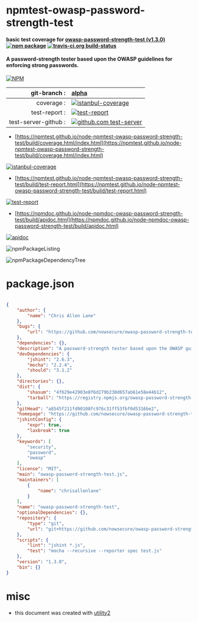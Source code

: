# npmtest-owasp-password-strength-test

#### basic test coverage for  [owasp-password-strength-test (v1.3.0)](https://github.com/nowsecure/owasp-password-strength-test)  [![npm package](https://img.shields.io/npm/v/npmtest-owasp-password-strength-test.svg?style=flat-square)](https://www.npmjs.org/package/npmtest-owasp-password-strength-test) [![travis-ci.org build-status](https://api.travis-ci.org/npmtest/node-npmtest-owasp-password-strength-test.svg)](https://travis-ci.org/npmtest/node-npmtest-owasp-password-strength-test)

#### A password-strength tester based upon the OWASP guidelines for enforcing strong passwords.

[![NPM](https://nodei.co/npm/owasp-password-strength-test.png?downloads=true&downloadRank=true&stars=true)](https://www.npmjs.com/package/owasp-password-strength-test)

| git-branch : | [alpha](https://github.com/npmtest/node-npmtest-owasp-password-strength-test/tree/alpha)|
|--:|:--|
| coverage : | [![istanbul-coverage](https://npmtest.github.io/node-npmtest-owasp-password-strength-test/build/coverage.badge.svg)](https://npmtest.github.io/node-npmtest-owasp-password-strength-test/build/coverage.html/index.html)|
| test-report : | [![test-report](https://npmtest.github.io/node-npmtest-owasp-password-strength-test/build/test-report.badge.svg)](https://npmtest.github.io/node-npmtest-owasp-password-strength-test/build/test-report.html)|
| test-server-github : | [![github.com test-server](https://npmtest.github.io/node-npmtest-owasp-password-strength-test/GitHub-Mark-32px.png)](https://npmtest.github.io/node-npmtest-owasp-password-strength-test/build/app/index.html) | | build-artifacts : | [![build-artifacts](https://npmtest.github.io/node-npmtest-owasp-password-strength-test/glyphicons_144_folder_open.png)](https://github.com/npmtest/node-npmtest-owasp-password-strength-test/tree/gh-pages/build)|

- [https://npmtest.github.io/node-npmtest-owasp-password-strength-test/build/coverage.html/index.html](https://npmtest.github.io/node-npmtest-owasp-password-strength-test/build/coverage.html/index.html)

[![istanbul-coverage](https://npmtest.github.io/node-npmtest-owasp-password-strength-test/build/screenCapture.buildCi.browser.%252Ftmp%252Fbuild%252Fcoverage.lib.html.png)](https://npmtest.github.io/node-npmtest-owasp-password-strength-test/build/coverage.html/index.html)

- [https://npmtest.github.io/node-npmtest-owasp-password-strength-test/build/test-report.html](https://npmtest.github.io/node-npmtest-owasp-password-strength-test/build/test-report.html)

[![test-report](https://npmtest.github.io/node-npmtest-owasp-password-strength-test/build/screenCapture.buildCi.browser.%252Ftmp%252Fbuild%252Ftest-report.html.png)](https://npmtest.github.io/node-npmtest-owasp-password-strength-test/build/test-report.html)

- [https://npmdoc.github.io/node-npmdoc-owasp-password-strength-test/build/apidoc.html](https://npmdoc.github.io/node-npmdoc-owasp-password-strength-test/build/apidoc.html)

[![apidoc](https://npmdoc.github.io/node-npmdoc-owasp-password-strength-test/build/screenCapture.buildCi.browser.%252Ftmp%252Fbuild%252Fapidoc.html.png)](https://npmdoc.github.io/node-npmdoc-owasp-password-strength-test/build/apidoc.html)

![npmPackageListing](https://npmtest.github.io/node-npmtest-owasp-password-strength-test/build/screenCapture.npmPackageListing.svg)

![npmPackageDependencyTree](https://npmtest.github.io/node-npmtest-owasp-password-strength-test/build/screenCapture.npmPackageDependencyTree.svg)



# package.json

```json

{
    "author": {
        "name": "Chris Allen Lane"
    },
    "bugs": {
        "url": "https://github.com/nowsecure/owasp-password-strength-test/issues"
    },
    "dependencies": {},
    "description": "A password-strength tester based upon the OWASP guidelines for enforcing strong passwords.",
    "devDependencies": {
        "jshint": "2.6.3",
        "mocha": "2.2.4",
        "should": "3.1.2"
    },
    "directories": {},
    "dist": {
        "shasum": "4f629e42903e8f6d279b230d657ab61e58e44b12",
        "tarball": "https://registry.npmjs.org/owasp-password-strength-test/-/owasp-password-strength-test-1.3.0.tgz"
    },
    "gitHead": "a8545f211fd90108fc976c31ff53fbf0d5316be2",
    "homepage": "https://github.com/nowsecure/owasp-password-strength-test",
    "jshintConfig": {
        "expr": true,
        "laxbreak": true
    },
    "keywords": [
        "security",
        "password",
        "owasp"
    ],
    "license": "MIT",
    "main": "owasp-password-strength-test.js",
    "maintainers": [
        {
            "name": "chrisallenlane"
        }
    ],
    "name": "owasp-password-strength-test",
    "optionalDependencies": {},
    "repository": {
        "type": "git",
        "url": "git+https://github.com/nowsecure/owasp-password-strength-test.git"
    },
    "scripts": {
        "lint": "jshint *.js",
        "test": "mocha --recursive --reporter spec test.js"
    },
    "version": "1.3.0",
    "bin": {}
}
```



# misc
- this document was created with [utility2](https://github.com/kaizhu256/node-utility2)
